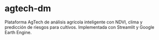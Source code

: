 # agtech-dm
Plataforma AgTech de análisis agrícola inteligente con NDVI, clima y predicción de riesgos para cultivos. Implementada con Streamlit y Google Earth Engine.
